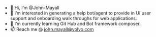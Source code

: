 - 👋 Hi, I’m @John-Mayall
- 👀 I’m interested in generating a help bot/agent to provide in UI user support and onboarding walk throughs for web applications.
- 🌱 I’m currently learning Git Hub and Bot framework composer.
- 📫 Reach me @ john.mayall@volvo.com

<!---
John-Mayall/John-Mayall is a ✨ special ✨ repository because its `README.md` (this file) appears on your GitHub profile.
You can click the Preview link to take a look at your changes.
--->

